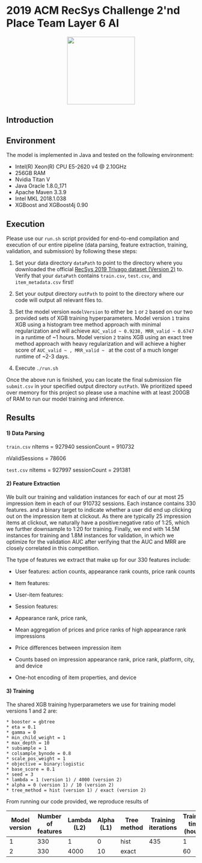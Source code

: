 # 2019 ACM RecSys Challenge 2'nd Place Team Layer 6 AI

<p align="center">
<a href="https://layer6.ai/"><img src="https://github.com/layer6ai-labs/DropoutNet/blob/master/logs/logobox.jpg" width="180"></a>
</p>

## Introduction



## Environment

The model is implemented in Java and tested on the following environment:

* Intel(R) Xeon(R) CPU E5-2620 v4 @ 2.10GHz
* 256GB RAM
* Nvidia Titan V
* Java Oracle 1.8.0_171
* Apache Maven 3.3.9
* Intel MKL 2018.1.038
* XGBoost and XGBoost4j 0.90

## Execution

Please use our `run.sh` script provided for end-to-end compilation and execution of our entire pipeline (data parsing, feature extraction, training, validation, and submission) by following these steps:

1) Set your data directory `dataPath` to point to the directory where you downloaded the official [RecSys 2019 Trivago dataset (Version 2)](https://recsys.trivago.cloud/challenge/dataset/) to. Verify that your `dataPath` contains `train.csv`, `test.csv`, and `item_metadata.csv` first!

2) Set your output directory `outPath` to point to the directory where our code will output all relevant files to.

3) Set the model version `modelVersion` to either be `1` or `2` based on our two provided sets of XGB training hyperparameters. Model version `1` trains XGB using a histogram tree method approach with minimal regularization and will achieve `AUC_valid ~ 0.9238, MRR_valid ~ 0.6747` in a runtime of ~1 hours. Model version `2` trains XGB using an exact tree method approach with heavy regularization and will achieve a higher score of `AUC_valid ~ , MRR_valid ~ ` at the cost of a much longer runtime of ~2-3 days.

4) Execute `./run.sh`

Once the above run is finished, you can locate the final submission file `submit.csv` in your specified output directory `outPath`. We prioritized speed over memory for this project so please use a machine with at least 200GB of RAM to run our model training and inference.

## Results



#### 1) Data Parsing

`train.csv`
nItems = 927940
sessionCount = 910732

nValidSessions = 78606

`test.csv`
nItems = 927997
sessionCount = 291381


#### 2) Feature Extraction

We built our training and validation instances for each of our at most 25 impression item in each of our 910732 sessions.
Each instance contains 330 features. and a binary target to indicate whether a user did end up clicking out on the impression item at clickout. 
As there are typically 25 impression items at clickout, we naturally have a positive:negative ratio of 1:25, which we further downsample to 1:20 for training.
Finally, we end with 14.5M instances for training and 1.8M instances for validation, in which we optimize for the validation AUC after verifying that the AUC and MRR are closely correlated in this competition.

The type of features we extract that make up for our 330 features include:

* User features: action counts, appearance rank counts, price rank counts

* Item features: 

* User-item features:

* Session features:

* Appearance rank, price rank, 

* Mean aggregation of prices and price ranks of high appearance rank impressions

* Price differences between impression item 

* Counts based on impression appearance rank, price rank, platform, city, and device

* One-hot encoding of item properties, and device

#### 3) Training

The shared XGB training hyperparameters we use for training model versions 1 and 2 are:
```
* booster = gbtree
* eta = 0.1
* gamma = 0
* min_child_weight = 1
* max_depth = 10
* subsample = 1
* colsample_bynode = 0.8
* scale_pos_weight = 1
* objective = binary:logistic
* base_score = 0.1
* seed = 3
* lambda = 1 (version 1) / 4000 (version 2)
* alpha = 0 (version 1) / 10 (version 2)
* tree_method = hist (version 1) / exact (version 2) 
```

From running our code provided, we reproduce results of

| Model version | Number of features | Lambda (L2) | Alpha (L1) | Tree method | Training iterations | Training time (hours) | AUC (valid) | MRR (valid) | MRR (test/leaderboard) |
|---|---|---|---|---|---|---|---|---|---|
| 1 | 330 | 1 | 0 | hist |  435 | 1 | 0.9238 | 0.6747 | ~0.683 |
| 2 | 330 | 4000 | 10 | exact |  | 60 | 0.9258 | 0.6774 | ~0.685 |